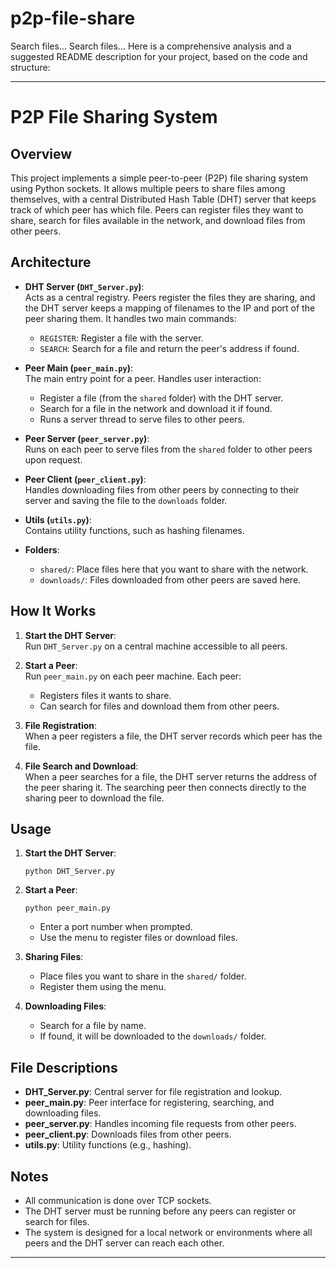 ﻿# p2p-file-share
Search files...
Search files...
Here is a comprehensive analysis and a suggested README description for your project, based on the code and structure:

---

# P2P File Sharing System

## Overview

This project implements a simple peer-to-peer (P2P) file sharing system using Python sockets. It allows multiple peers to share files among themselves, with a central Distributed Hash Table (DHT) server that keeps track of which peer has which file. Peers can register files they want to share, search for files available in the network, and download files from other peers.

## Architecture

- **DHT Server (`DHT_Server.py`)**:  
  Acts as a central registry. Peers register the files they are sharing, and the DHT server keeps a mapping of filenames to the IP and port of the peer sharing them. It handles two main commands:
  - `REGISTER`: Register a file with the server.
  - `SEARCH`: Search for a file and return the peer's address if found.

- **Peer Main (`peer_main.py`)**:  
  The main entry point for a peer. Handles user interaction:
  - Register a file (from the `shared` folder) with the DHT server.
  - Search for a file in the network and download it if found.
  - Runs a server thread to serve files to other peers.

- **Peer Server (`peer_server.py`)**:  
  Runs on each peer to serve files from the `shared` folder to other peers upon request.

- **Peer Client (`peer_client.py`)**:  
  Handles downloading files from other peers by connecting to their server and saving the file to the `downloads` folder.

- **Utils (`utils.py`)**:  
  Contains utility functions, such as hashing filenames.

- **Folders**:
  - `shared/`: Place files here that you want to share with the network.
  - `downloads/`: Files downloaded from other peers are saved here.

## How It Works

1. **Start the DHT Server**:  
   Run `DHT_Server.py` on a central machine accessible to all peers.

2. **Start a Peer**:  
   Run `peer_main.py` on each peer machine. Each peer:
   - Registers files it wants to share.
   - Can search for files and download them from other peers.

3. **File Registration**:  
   When a peer registers a file, the DHT server records which peer has the file.

4. **File Search and Download**:  
   When a peer searches for a file, the DHT server returns the address of the peer sharing it. The searching peer then connects directly to the sharing peer to download the file.

## Usage

1. **Start the DHT Server**:
   ```
   python DHT_Server.py
   ```

2. **Start a Peer**:
   ```
   python peer_main.py
   ```
   - Enter a port number when prompted.
   - Use the menu to register files or download files.

3. **Sharing Files**:
   - Place files you want to share in the `shared/` folder.
   - Register them using the menu.

4. **Downloading Files**:
   - Search for a file by name.
   - If found, it will be downloaded to the `downloads/` folder.

## File Descriptions

- **DHT_Server.py**: Central server for file registration and lookup.
- **peer_main.py**: Peer interface for registering, searching, and downloading files.
- **peer_server.py**: Handles incoming file requests from other peers.
- **peer_client.py**: Downloads files from other peers.
- **utils.py**: Utility functions (e.g., hashing).

## Notes

- All communication is done over TCP sockets.
- The DHT server must be running before any peers can register or search for files.
- The system is designed for a local network or environments where all peers and the DHT server can reach each other.

---


